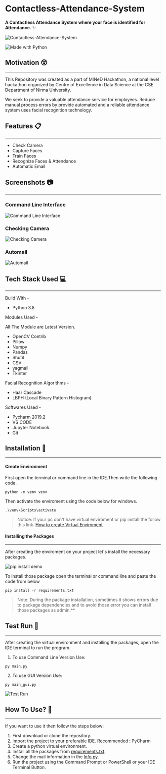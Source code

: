 # Contactless-Attendance-System

**A Contactless Attendance System where your face is identified for Attendance.** :sparkles:


![Contactless-Attendance-System](https://github.com/dhhruv/Contactless-Attendance-System/blob/master/Git%20Images/Contactless%20Attendance%20System%20Logo.png)


![Made with Python](http://ForTheBadge.com/images/badges/made-with-python.svg)


## Motivation :astonished:
----------------------------
This Repository was created as a part of MINeD Hackathon, a national level hackathon organized by Centre of Excellence in Data Science at the CSE Department of Nirma University.

We seek to provide a valuable attendance service for employees. Reduce manual process errors by provide automated and a reliable attendance system uses facial recognition technology.

## Features :clipboard:
---------------------------
* Check Camera
* Capture Faces
* Train Faces
* Recognize Faces & Attendance
* Automatic Email

## Screenshots :camera:
-----------------------------------
### Command Line Interface

![Command Line Interface](https://github.com/kmhmubin/Face-Recognition-Attendance-System/blob/master/Document%20Metarial/Project%20demo%20images/CODE%20INTERFACE.png)

### Checking Camera

![Checking Camera](https://github.com/kmhmubin/Face-Recognition-Attendance-System/blob/master/Document%20Metarial/Project%20demo%20images/Program%20working.jpg)


### Automail 

![Automail](https://github.com/kmhmubin/Face-Recognition-Attendance-System/blob/master/Document%20Metarial/Project%20demo%20images/automail.jpg)


## Tech Stack Used :computer:
--------------------------
Build With - 
* Python 3.8

Modules Used -

All The Module are Latest Version.
* OpenCV Contrib
* Pillow
* Numpy
* Pandas
* Shutil
* CSV
* yagmail
* Tkinter

Facial Recognition Algorithms -
* Haar Cascade
* LBPH (Local Binary Pattern Histogram)

Softwares Used -
* Pycharm 2019.2
* VS CODE 
* Jupyter Notebook
* Git

## Installation :key:
-----------------------------------

#### Create Environment 
First open the terminal or command line in the IDE.Then write the following code.
```
python -m venv venv
```
Then activate the enviroment using the code below for windows.
```
.\venv\Scripts\activate
```
> Notice: If your pc don't have virtual enviroment or pip install the follow this link. [How to create Virtual Enviroment](https://packaging.python.org/guides/installing-using-pip-and-virtual-environments/) 

#### Installing the Packages
--------------------------------------------------

After creating the enviroment on your project let's install the necessary packages. 

![pip install demo](https://github.com/kmhmubin/Face-Recognition-Attendance-System/blob/master/Document%20Metarial/Project%20demo%20images/pip%20install_edit_0.gif)

To install those package open the terminal or command line and paste the code from below

```
pip install -r requirements.txt
```

> Note: During the package installation, sometimes it shows errors due to package dependencies and to avoid those error you can install those packages as admin.** 

## Test Run :bicyclist:
-----------------------
After creating the virtual environment and installing the packages, open the IDE terminal to run the program.
1. To use Command Line Version Use:

```
py main.py
```
2. To use GUI Version Use:

```
py main_gui.py
```

![Test Run](https://github.com/kmhmubin/Face-Recognition-Attendance-System/blob/master/Document%20Metarial/Project%20demo%20images/code%20demo_edit_0.gif)

## How To Use? :pencil:
----------------------
If you want to use it then follow the steps below:

1. First download or clone the repository.
2. Import the project to your preferable IDE.
Recommended : PyCharm
3. Create a python virtual environment.
4. Install all the packages from [requirements.txt](https://github.com/dhhruv/Contactless-Attendance-System/blob/master/requirements.txt "requirements.txt").
5. Change the mail information in the [Info.py](https://github.com/dhhruv/Contactless-Attendance-System/blob/master/Info.py "Info.py").
6. Run the project using the Command Prompt or PowerShell or your IDE Terminal Button.

